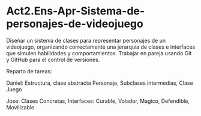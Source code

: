 # Act2.Ens-Apr-Sistema-de-personajes-de-videojuego
Diseñar un sistema de clases para representar personajes de un videojuego, organizando correctamente una jerarquía de clases e interfaces que simulen habilidades y comportamientos. Trabajar en pareja usando Git y GitHub para el control de versiones.

Reparto de tareas:

Daniel:
Estructura, clase abstracta Personaje, Subclases intermedias, Clase Juego

Jose:
Clases Concretas, Interfaces: Curable, Volador, Magico, Defendible, Movilizable
